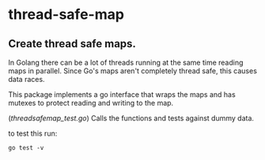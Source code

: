# thread-safe-map
## Create thread safe maps.

In Golang there can be a lot of threads running at the same time reading maps in parallel.  Since Go's maps aren't completely thread safe, this causes data races. 

This package implements a go interface that wraps the maps and has mutexes to protect reading and writing to the map.

(_threadsafemap_test.go_)
Calls the functions and tests against dummy data.

to test this run:
```
go test -v 
```

